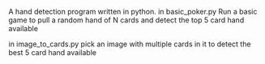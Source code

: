 A hand detection program written in python.
in basic_poker.py 
Run a basic game to pull a random hand of N cards and detect the top 5 card hand available

in image_to_cards.py
pick an image with multiple cards in it to detect the best 5 card hand available
